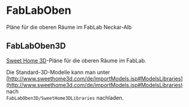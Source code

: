 # FabLabOben
Pläne für die oberen Räume im FabLab Neckar-Alb

## FabLabOben3D
[Sweet Home 3D](https://www.sweethome3d.com/)-Pläne für die oberen Räume im FabLab.  
  
Die Standard-3D-Modelle kann man unter
[http://www.sweethome3d.com/de/importModels.jsp#ModelsLibraries](http://www.sweethome3d.com/de/importModels.jsp#ModelsLibraries) nach  
`FabLabOben3D/SweetHome3DLibraries` nachladen.
